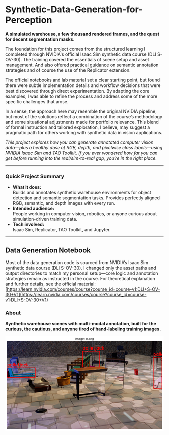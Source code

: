 # Synthetic-Data-Generation-for-Perception
**A simulated warehouse, a few thousand rendered frames, and the quest for decent segmentation masks.**

The foundation for this project comes from the structured learning I completed through NVIDIA's official Isaac Sim synthetic data course (DLI S-OV-30). The training covered the essentials of scene setup and asset management. And also offered practical guidance on semantic annotation strategies and of course the use of the Replicator extension.

The official notebooks and lab material set a clear starting point, but found there were subtle implementation details and workflow decisions that were best discovered through direct experimentation. By adapting the core examples, I was able to refine the process and address some of the more specific challenges that arose.

In a sense, the approach here may resemble the original NVIDIA pipeline, but most of the solutions reflect a combination of the course’s methodology and some situational adjustments made for portfolio relevance. This blend of formal instruction and tailored exploration, I believe, may suggest a pragmatic path for others working with synthetic data in vision applications.


*This project explores how you can generate annotated computer vision data—plus a healthy dose of RGB, depth, and pixelwise class labels—using NVIDIA Isaac Sim and TAO Toolkit. If you ever wondered how far you can get before running into the real/sim-to-real gap, you’re in the right place.*

***

### Quick Project Summary

- **What it does:**  
  Builds and annotates synthetic warehouse environments for object detection and semantic segmentation tasks. Provides perfectly aligned RGB, semantic, and depth images with every run.
- **Intended audience:**  
  People working in computer vision, robotics, or anyone curious about simulation-driven training data.
- **Tech involved:**  
  Isaac Sim, Replicator, TAO Toolkit, and Jupyter.

***
## Data Generation Notebook

Most of the data generation code is sourced from NVIDIA’s Isaac Sim synthetic data course (DLI S-OV-30). 
I changed only the asset paths and output directories to match my personal setup—core logic and annotation strategies remain as instructed in the course. 
For theoretical explanation and further details, see the official material:  
[https://learn.nvidia.com/courses/course?course_id=course-v1:DLI+S-OV-30+V1](https://learn.nvidia.com/courses/course?course_id=course-v1:DLI+S-OV-30+V1)


### About

**Synthetic warehouse scenes with multi-modal annotation, built for the curious, the cautious, and anyone tired of hand-labeling training images.**  

![Generated Annotations](data_samples/generated_annotations.png)
